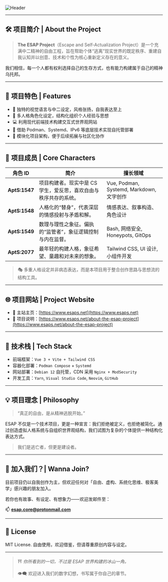 <!-- 顶部标题 -->
![Header](https://capsule-render.vercel.app/api?type=waving&color=0:2193b0,100:6dd5ed&height=300&section=header&text=The%20ESAP%20Project&fontColor=ffffff&fontSize=90&fontAlign=50&fontAlignY=30&desc=Escape%20&amp;%20Rebuild&descSize=30&descAlign=50&descAlignY=60&animation=twinkling)

---

## 🛠️ 项目简介 | About the Project

> **The ESAP Project**（Escape and Self-Actualization Project）是一个充满中二精神的自由工程，旨在帮助个体“逃离”现实世界的既定秩序、重建自我认知并以创意、技术和个性为核心重新定义存在的意义。

我们相信，每一个人都有权利选择自己的生存方式，也有能力构建属于自己的精神乌托邦。

---

## 🌟 项目特色 | Features

- 🎨 独特的视觉语言与中二设定，风格张扬，自我表达至上
- 🧠 多人格角色化设定，结构化组织个人经验与思想
- 💻 利用现代前端技术构建交互式世界观网站
- 🔧 借助 Podman、Systemd、IPv6 等底层技术实现自托管部署
- 🧱 模块化项目架构，便于后续拓展与社区化协作

---

## 👥 项目成员 | Core Characters

| 角色 ID     | 简介                                   | 擅长领域                                  |
|------------|----------------------------------------|-------------------------------------------|
| **AptS:1547** | 项目构建者。现实中是 CS 学生，爱反思，喜欢自由与秩序共存的系统。 | Vue, Podman, Systemd, Markdown, 文字创作 |
| **AptS:1548** | 人格化的“替身”，代表深层的情感投射与矛盾和解。 | 情感表达、叙事构造、角色设计             |
| **AptS:1549** | 数理与理性之象征。偏执的“监管者”，象征逻辑控制与内在监督。 | Bash, 网络安全, Honeypots, GitOps       |
| **AptS:2077** | 最年轻的构建人格，象征希望、童趣和对未来的想象。 | Tailwind CSS, UI 设计, 小组件开发         |

> 🎭 多重人格设定并非病态表达，而是本项目用于整合创作思路与思想流的结构工具。

---

## 🌐 项目网站 | Project Website

- 📌 主站主页：[https://www.esaps.net](https://www.esaps.net)
- 📖 项目说明：[https://www.esaps.net/about-the-esap-project](https://www.esaps.net/about-the-esap-project)

---

## 🧰 技术栈 | Tech Stack

- 前端框架：`Vue 3 + Vite + Tailwind CSS`
- 容器化部署：`Podman Compose` + `Systemd`
- 网站部署：`Debian 12` 自托管，CDN 采用 `Nginx + ModSecurity`
- 开发工具：`Yarn`, `Visual Studio Code`, `Neovim`, `GitHub`

---

## 💡 项目理念 | Philosophy

> “真正的自由，是从精神逃脱开始。”

ESAP 不仅是一个技术项目，更是一种宣言：我们拒绝被定义，也拒绝被简化。通过创造虚拟人格系统与自组织世界观结构，我们试图为复杂的个体提供一种结构化表达方式。

> 我们是逃亡者，但更是建设者。

---

## 🤝 加入我们？| Wanna Join?

目前项目仍以自我创作为主，但欢迎任何对「自由、虚构、系统化思维、极客美学」感兴趣的朋友加入。

若你也有故事、有设定、有想象力——欢迎发邮件至：

📫 **esap.core@protonmail.com**

---

## 📜 License

MIT License. 自由使用，欢迎借鉴，但请尊重原创内容与设定。

---

> ⛩️ *你所看到的一切，不过是 ESAP 世界构建的冰山一角。*
>
> 👁️‍🗨️ 欢迎进入我们的数字幻想，书写属于你自己的章节。
